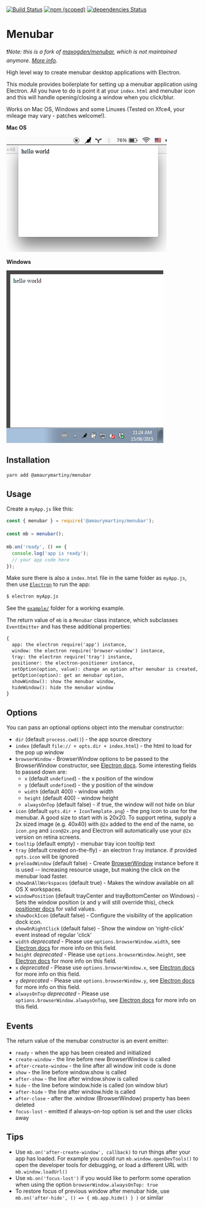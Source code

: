 [![Build Status](https://travis-ci.org/amaurymartiny/menubar.svg?branch=master)](https://travis-ci.org/amaurymartiny/menubar)
[![npm (scoped)](https://img.shields.io/npm/v/@amaurymartiny/menubar.svg)](https://www.npmjs.com/package/@amaurymartiny/menubar)
[![dependencies Status](https://david-dm.org/amaurymartiny/menubar/status.svg)](https://david-dm.org/amaurymartiny/menubar)

# Menubar

❗*Note: this is a fork of [maxogden/menubar](https://github.com/maxogden/menubar), which is not maintained anymore. [More info](https://github.com/maxogden/menubar/issues/200#issuecomment-462075264).*

High level way to create menubar desktop applications with Electron.

This module provides boilerplate for setting up a menubar application using Electron. All you have to do is point it at your `index.html` and menubar icon and this will handle opening/closing a window when you click/blur.

Works on Mac OS, Windows and some Linuxes (Tested on Xfce4, your mileage may vary - patches welcome!).

**Mac OS**

![screenshot](screenshot.png)

**Windows**

![screenshot](screenshot-windows.png)

## Installation

```bash
yarn add @amaurymartiny/menubar
```

## Usage

Create a `myApp.js` like this:

```javascript
const { menubar } = require('@amaurymartiny/menubar');

const mb = menubar();

mb.on('ready', () => {
  console.log('app is ready');
  // your app code here
});
```

Make sure there is also a `index.html` file in the same folder as `myApp.js`, then use [`Electron`](https://npmjs.org/electron) to run the app:

```bash
$ electron myApp.js
```

See the [`example/`](/example) folder for a working example.

The return value of `mb` is a `Menubar` class instance, which subclasses `EventEmitter` and has these additional properties:

```
{
  app: the electron require('app') instance,
  window: the electron require('browser-window') instance,
  tray: the electron require('tray') instance,
  positioner: the electron-positioner instance,
  setOption(option, value): change an option after menubar is created,
  getOption(option): get an menubar option,
  showWindow(): show the menubar window,
  hideWindow(): hide the menubar window
}
```

## Options

You can pass an optional options object into the menubar constructor:

- `dir` (default `process.cwd()`) - the app source directory
- `index` (default `file:// + opts.dir + index.html`) - the html to load for the pop up window
- `browserWindow` - BrowserWindow options to be passed to the BrowserWindow constructor, see [Electron docs](https://electronjs.org/docs/api/browser-window#new-browserwindowoptions). Some interesting fields to passed down are:
  - `x` (default `undefined`) - the x position of the window
  - `y` (default `undefined`) - the y position of the window
  - `width` (default 400) - window width
  - `height` (default 400) - window height
  - `alwaysOnTop` (default false) - if true, the window will not hide on blur
- `icon` (default `opts.dir + IconTemplate.png`) - the png icon to use for the menubar. A good size to start with is 20x20. To support retina, supply a 2x sized image (e.g. 40x40) with `@2x` added to the end of the name, so `icon.png` and `icon@2x.png` and Electron will automatically use your `@2x` version on retina screens.
- `tooltip` (default empty) - menubar tray icon tooltip text
- `tray` (default created on-the-fly) - an electron `Tray` instance. if provided `opts.icon` will be ignored
- `preloadWindow` (default false) - Create [BrowserWindow](https://electronjs.org/docs/api/browser-window#new-browserwindowoptions) instance before it is used -- increasing resource usage, but making the click on the menubar load faster.
- `showOnAllWorkspaces` (default true) - Makes the window available on all OS X workspaces.
- `windowPosition` (default trayCenter and trayBottomCenter on Windows) - Sets the window position (x and y will still override this), check [positioner docs](https://github.com/jenslind/electron-positioner#docs) for valid values.
- `showDockIcon` (default false) - Configure the visibility of the application dock icon.
- `showOnRightClick` (default false) - Show the window on 'right-click' event instead of regular 'click'
- `width` _deprecated_ - Please use `options.browserWindow.width`, see [Electron docs](https://electronjs.org/docs/api/browser-window#new-browserwindowoptions) for more info on this field.
- `height` _deprecated_ - Please use `options.browserWindow.height`, see [Electron docs](https://electronjs.org/docs/api/browser-window#new-browserwindowoptions) for more info on this field.
- `x` _deprecated_ - Please use `options.browserWindow.x`, see [Electron docs](https://electronjs.org/docs/api/browser-window#new-browserwindowoptions) for more info on this field.
- `y` _deprecated_ - Please use `options.browserWindow.y`, see [Electron docs](https://electronjs.org/docs/api/browser-window#new-browserwindowoptions) for more info on this field.
- `alwaysOnTop` _deprecated_ - Please use `options.browserWindow.alwaysOnTop`, see [Electron docs](https://electronjs.org/docs/api/browser-window#new-browserwindowoptions) for more info on this field.

## Events

The return value of the menubar constructor is an event emitter:

- `ready` - when the app has been created and initialized
- `create-window` - the line before new BrowserWindow is called
- `after-create-window` - the line after all window init code is done
- `show` - the line before window.show is called
- `after-show` - the line after window.show is called
- `hide` - the line before window.hide is called (on window blur)
- `after-hide` - the line after window.hide is called
- `after-close` - after the .window (BrowserWindow) property has been deleted
- `focus-lost` - emitted if always-on-top option is set and the user clicks away

## Tips

- Use `mb.on('after-create-window', callback)` to run things after your app has loaded. For example you could run `mb.window.openDevTools()` to open the developer tools for debugging, or load a different URL with `mb.window.loadUrl()`
- Use `mb.on('focus-lost')` if you would like to perform some operation when using the option `browserWindow.alwaysOnTop: true`
- To restore focus of previous window after menubar hide, use `mb.on('after-hide', () => { mb.app.hide() } )` or similar
